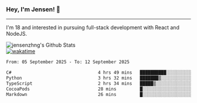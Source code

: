 ### Hey, I'm Jensen! 👋

---

I'm 18 and interested in pursuing full-stack development with React and NodeJS.

![jensenzhng's Github Stats](https://github-readme-stats.vercel.app/api?username=jensenzhng&theme=dark&show_icons=true&count_private=true)
<br />
[![wakatime](https://wakatime.com/badge/user/cbfc263d-3611-4e36-8278-8fad45fe3f62.svg)](https://wakatime.com/@cbfc263d-3611-4e36-8278-8fad45fe3f62)

<!--START_SECTION:waka-->

```txt
From: 05 September 2025 - To: 12 September 2025

C#                                 4 hrs 49 mins   ██████████░░░░░░░░░░░░░░░   39.79 %
Python                             3 hrs 32 mins   ███████▒░░░░░░░░░░░░░░░░░   29.24 %
TypeScript                         2 hrs 34 mins   █████▒░░░░░░░░░░░░░░░░░░░   21.20 %
CocoaPods                          28 mins         █░░░░░░░░░░░░░░░░░░░░░░░░   03.92 %
Markdown                           26 mins         █░░░░░░░░░░░░░░░░░░░░░░░░   03.58 %
```

<!--END_SECTION:waka-->
